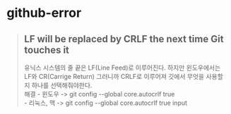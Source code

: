 # github-error
> ##  LF will be replaced by CRLF the next time Git touches it  
> 유닉스 시스템의 줄 끝은 LF(Line Feed)로 이루어진다. 하지만 윈도우에서는 LF와 CR(Carrige Return) 그러니까 CRLF로 이루어져 깃에서 무엇을 사용할 지 하나를 선택해줘야한다.  
> 해결 - 윈도우 -> git config --global core.autocrlf true  
>      - 리눅스, 맥 -> git config --global core.autocrlf true input  
     
